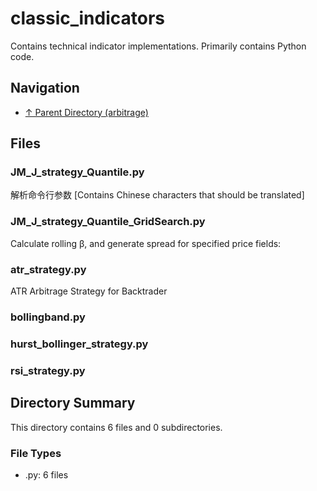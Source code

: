 # classic_indicators

Contains technical indicator implementations. Primarily contains Python code.

## Navigation

* [↑ Parent Directory (arbitrage)](../README.md)

## Files

### JM_J_strategy_Quantile.py

解析命令行参数 [Contains Chinese characters that should be translated]

### JM_J_strategy_Quantile_GridSearch.py

Calculate rolling β, and generate spread for specified price fields:

### atr_strategy.py

ATR Arbitrage Strategy for Backtrader

### bollingband.py



### hurst_bollinger_strategy.py



### rsi_strategy.py




## Directory Summary

This directory contains 6 files and 0 subdirectories.

### File Types

* .py: 6 files
